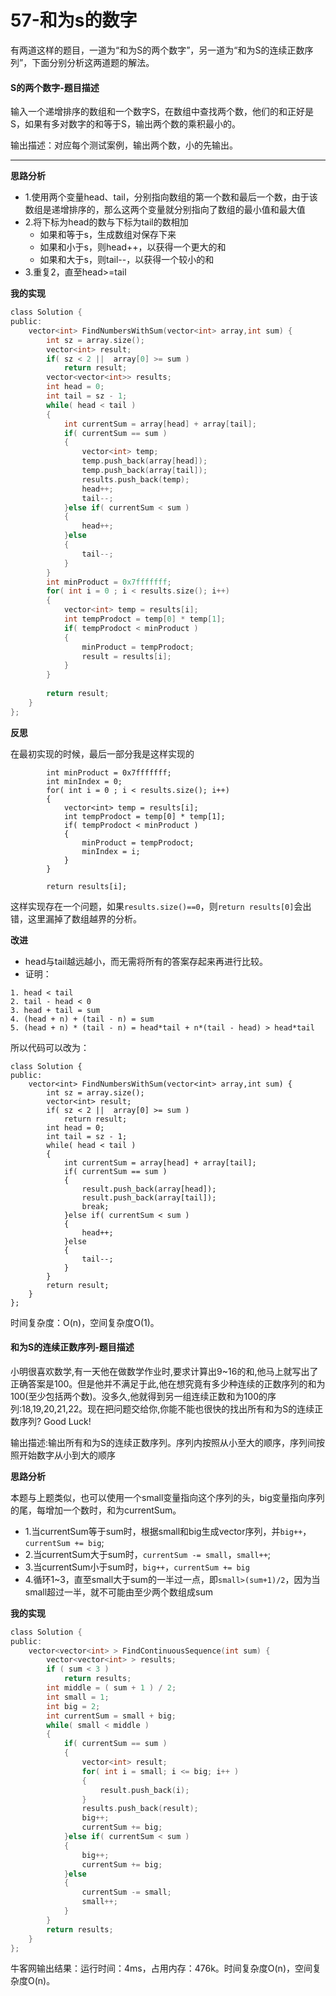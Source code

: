 # 57-和为s的数字

有两道这样的题目，一道为“和为S的两个数字”，另一道为“和为S的连续正数序列”，下面分别分析这两道题的解法。

#### S的两个数字-题目描述

输入一个递增排序的数组和一个数字S，在数组中查找两个数，他们的和正好是S，如果有多对数字的和等于S，输出两个数的乘积最小的。

输出描述：对应每个测试案例，输出两个数，小的先输出。

---

**思路分析**

-	1.使用两个变量head、tail，分别指向数组的第一个数和最后一个数，由于该数组是递增排序的，那么这两个变量就分别指向了数组的最小值和最大值
-	2.将下标为head的数与下标为tail的数相加
	-	如果和等于s，生成数组对保存下来	
	-	如果和小于s，则head++，以获得一个更大的和
	-	如果和大于s，则tail--，以获得一个较小的和
-	3.重复2，直至head>=tail

**我的实现**

```c
class Solution {
public:
    vector<int> FindNumbersWithSum(vector<int> array,int sum) {
        int sz = array.size();
        vector<int> result;
        if( sz < 2 ||  array[0] >= sum )
            return result;
        vector<vector<int>> results;
        int head = 0;
        int tail = sz - 1;
        while( head < tail )
        {
            int currentSum = array[head] + array[tail];
            if( currentSum == sum )
            {
                vector<int> temp;
                temp.push_back(array[head]);
                temp.push_back(array[tail]);
                results.push_back(temp);
                head++;
                tail--;
            }else if( currentSum < sum )
            {
                head++;
            }else
            {
                tail--;
            }
        }
        int minProduct = 0x7fffffff; 
        for( int i = 0 ; i < results.size(); i++)
        {
            vector<int> temp = results[i];
            int tempProdoct = temp[0] * temp[1];
            if( tempProdoct < minProduct )
            {
                minProduct = tempProdoct;
                result = results[i];
            }
        }
        
        return result;
    }
};
```


**反思**

在最初实现的时候，最后一部分我是这样实现的

```
		int minProduct = 0x7fffffff; 
		int minIndex = 0;
        for( int i = 0 ; i < results.size(); i++)
        {
            vector<int> temp = results[i];
            int tempProdoct = temp[0] * temp[1];
            if( tempProdoct < minProduct )
            {
                minProduct = tempProdoct;
                minIndex = i;
            }
        }
        
        return results[i];
```

这样实现存在一个问题，如果`results.size()==0`，则`return results[0]`会出错，这里漏掉了数组越界的分析。

**改进**

-	head与tail越远越小，而无需将所有的答案存起来再进行比较。
-	证明：

```
1. head < tail
2. tail - head < 0
3. head + tail = sum
4. (head + n) + (tail - n) = sum
5. (head + n) * (tail - n) = head*tail + n*(tail - head) > head*tail
```

所以代码可以改为：

```
class Solution {
public:
    vector<int> FindNumbersWithSum(vector<int> array,int sum) {
        int sz = array.size();
        vector<int> result;
        if( sz < 2 ||  array[0] >= sum )
            return result;
        int head = 0;
        int tail = sz - 1;
        while( head < tail )
        {
            int currentSum = array[head] + array[tail];
            if( currentSum == sum )
            {
                result.push_back(array[head]);
                result.push_back(array[tail]);
                break;
            }else if( currentSum < sum )
            {
                head++;
            }else
            {
                tail--;
            }
        }
        return result;
    }
};
```

时间复杂度：O(n)，空间复杂度O(1)。

#### 和为S的连续正数序列-题目描述 

小明很喜欢数学,有一天他在做数学作业时,要求计算出9~16的和,他马上就写出了正确答案是100。但是他并不满足于此,他在想究竟有多少种连续的正数序列的和为100(至少包括两个数)。没多久,他就得到另一组连续正数和为100的序列:18,19,20,21,22。现在把问题交给你,你能不能也很快的找出所有和为S的连续正数序列? Good Luck!

输出描述:输出所有和为S的连续正数序列。序列内按照从小至大的顺序，序列间按照开始数字从小到大的顺序

**思路分析**

本题与上题类似，也可以使用一个small变量指向这个序列的头，big变量指向序列的尾，每增加一个数时，和为currentSum。

-	1.当currentSum等于sum时，根据small和big生成vector<int>序列，并`big++`，`currentSum += big`;
-	2.当currentSum大于sum时，`currentSum -= small`，`small++`;
-	3.当currentSum小于sum时，`big++`，`currentSum += big`
-	4.循环1~3，直至small大于sum的一半过一点，即`small>(sum+1)/2`，因为当small超过一半，就不可能由至少两个数组成sum

**我的实现**

```c
class Solution {
public:
    vector<vector<int> > FindContinuousSequence(int sum) {
        vector<vector<int> > results;
        if ( sum < 3 )
            return results;
        int middle = ( sum + 1 ) / 2;
        int small = 1;
        int big = 2;
        int currentSum = small + big;
        while( small < middle )
        {
            if( currentSum == sum )
            {
                vector<int> result;
                for( int i = small; i <= big; i++ )
                {
                    result.push_back(i);
                }
                results.push_back(result);
                big++;
                currentSum += big;
            }else if( currentSum < sum )
            {
                big++;
                currentSum += big;
            }else
            {
                currentSum -= small;
                small++;
            }
        }
        return results;
    }
};
```

牛客网输出结果：运行时间：4ms，占用内存：476k。时间复杂度O(n)，空间复杂度O(n)。


